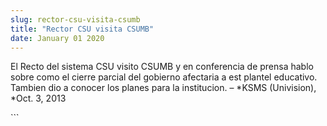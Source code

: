 ```yaml
---
slug: rector-csu-visita-csumb
title: "Rector CSU visita CSUMB"
date: January 01 2020
---
```


 
<p>
  El Recto del sistema CSU visito CSUMB y en conferencia de prensa hablo sobre
  como el cierre parcial del gobierno afectaria a est plantel educativo. Tambien
  dio a conocer los planes para la institucion. – *KSMS (Univision), *Oct. 3,
  2013
</p>
```
